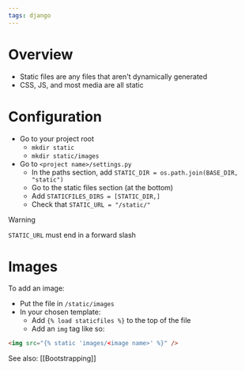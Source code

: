```yaml
---
tags: django
---
```


# Overview 
- Static files are any files that aren't dynamically generated
- CSS, JS, and most media are all static

# Configuration
- Go to your project root
	- `mkdir static`
	- `mkdir static/images`
- Go to `<project name>/settings.py`
	- In the paths section, add `STATIC_DIR = os.path.join(BASE_DIR, "static")`
	- Go to the static files section (at the bottom)
	- Add `STATICFILES_DIRS = [STATIC_DIR,]`
	- Check that `STATIC_URL = "/static/"`

> [!WARNING]
> `STATIC_URL` must end in a forward slash

# Images
To add an image:
- Put the file in `/static/images`
- In your chosen template:
	- Add `{% load staticfiles %}` to the top of the file
	- Add an `img` tag like so:
```html
<img src="{% static 'images/<image name>' %}" />
```

See also: [[Bootstrapping]]